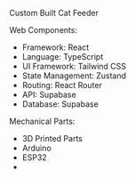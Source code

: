 Custom Built Cat Feeder

Web Components:
- Framework: React
- Language: TypeScript
- UI Framework: Tailwind CSS
- State Management: Zustand
- Routing: React Router
- API: Supabase
- Database: Supabase

Mechanical Parts:
- 3D Printed Parts
- Arduino 
- ESP32
- 